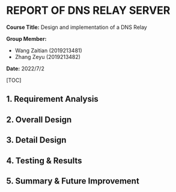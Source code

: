 # REPORT OF DNS RELAY SERVER

**Course Title:** Design and implementation of a DNS Relay

**Group Member:**

- Wang Zaitian (2019213481)
- Zhang Zeyu (2019213482)

**Date:** 2022/7/2

[TOC]

## 1. Requirement Analysis

## 2. Overall Design

## 3. Detail Design

## 4. Testing & Results

## 5. Summary & Future Improvement
